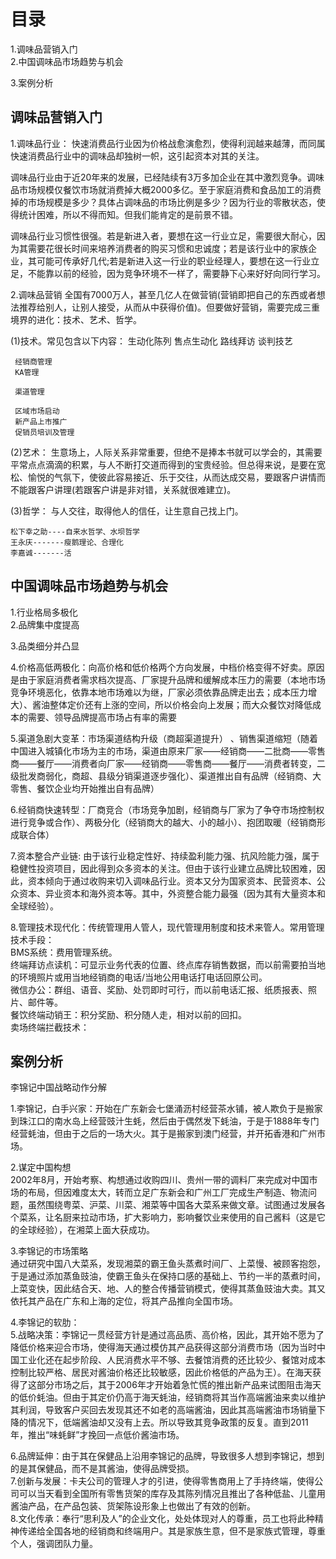 # 目录
1.调味品营销入门   
2.中国调味品市场趋势与机会 
  
3.案例分析   


## 调味品营销入门 
1.调味品行业：
  快速消费品行业因为价格战愈演愈烈，使得利润越来越薄，而同属快速消费品行业中的调味品却独树一帜，这引起资本对其的关注。
  
  调味品行业由于近20年来的发展，已经陆续有3万多加企业在其中激烈竞争。调味品市场规模仅餐饮市场就消费掉大概2000多亿。至于家庭消费和食品加工的消费掉的市场规模是多少？具体占调味品的市场比例是多少？因为行业的零散状态，使得统计困难，所以不得而知。但我们能肯定的是前景不错。

  调味品行业习惯性很强。若是新进入者，要想在这一行业立足，需要很大耐心，因为其需要花很长时间来培养消费者的购买习惯和忠诚度；若是该行业中的家族企业，其可能可传承好几代;若是新进入这一行业的职业经理人，要想在这一行业立足，不能靠以前的经验，因为竞争环境不一样了，需要静下心来好好向同行学习。

2.调味品营销
  全国有7000万人，甚至几亿人在做营销(营销即把自己的东西或者想法推荐给别人，让别人接受，从而从中获得价值)。但要做好营销，需要完成三重境界的进化：技术、艺术、哲学。   

  (1)技术。常见包含以下内容：
     生动化陈列
     售点生动化
     路线拜访
     谈判技艺
     
     经销商管理
     KA管理

     渠道管理
     
     区域市场启动
     新产品上市推广
     促销员培训及管理     
     
  (2)艺术：
    生意场上，人际关系非常重要，但绝不是捧本书就可以学会的，其需要平常点点滴滴的积累，与人不断打交道而得到的宝贵经验。但总得来说，是要在宽松、愉悦的气氛下，使彼此容易接近、乐于交往，从而达成交易，要跟客户讲情而不能跟客户讲理(若跟客户讲是非对错，关系就很难建立)。  

  (3)哲学：
    与人交往，取得他人的信任，让生意自己找上门。

    松下幸之助----自来水哲学、水坝哲学
    王永庆-------瘦鹅理论、合理化
    李嘉诚-------活
## 中国调味品市场趋势与机会 
1.行业格局多极化  
2.品牌集中度提高   

3.品类细分并凸显  

4.价格高低两极化：向高价格和低价格两个方向发展，中档价格变得不好卖。原因是由于家庭消费者需求档次提高、厂家提升品牌和缓解成本压力的需要（本地市场竞争环境恶化，依靠本地市场难以为继，厂家必须依靠品牌走出去；成本压力增大）、酱油整体定价还有上涨的空间，所以价格会向上发展；而大众餐饮对降低成本的需要、领导品牌提高市场占有率的需要

5.渠道急剧大变革：市场渠道结构升级（商超渠道提升） 、销售渠道缩短（随着中国进入城镇化市场为主的市场，渠道由原来厂家——经销商——二批商——零售商——餐厅——消费者向厂家——经销商——零售商——餐厅——消费者转变，二级批发商弱化，商超、县级分销渠道逐步强化）、渠道推出自有品牌（经销商、大零售、餐饮企业均开始推出自有品牌）

6.经销商快速转型：厂商竞合（市场竞争加剧，经销商与厂家为了争夺市场控制权进行竞争或合作）、两极分化（经销商大的越大、小的越小）、抱团取暖（经销商形成联合体）

7.资本整合产业链: 由于该行业稳定性好、持续盈利能力强、抗风险能力强，属于稳健性投资项目，因此得到众多资本的关注。但由于该行业建立品牌比较困难，因此，资本倾向于通过收购来切入调味品行业。资本又分为国家资本、民营资本、公众资本、异业资本和海外资本等。其中，外资整合能力最强（因为其有大量资本和全球经验）。

8.管理技术现代化：传统管理用人管人，现代管理用制度和技术来管人。常用管理技术手段：   
  BMS系统：费用管理系统。      
  终端拜访点读机：可显示业务代表的位置、终点库存销售数据，而以前需要拍当地的环境照片或用当地经销商的电话/当地公用电话打电话回原公司。     
  微信办公：群组、语音、奖励、处罚即时可行，而以前电话汇报、纸质报表、照片、邮件等。      
  餐饮终端动销王：积分奖励、积分随人走，相对以前的回扣。      
  卖场终端拦截技术：    
  

## 案例分析
李锦记中国战略动作分解

1.李锦记，白手兴家：开始在广东新会七堡涌沥村经营茶水铺，被人欺负于是搬家到珠江口的南水岛上经营豉汁生蚝，然后由于偶然发下蚝油，于是于1888年专门经营蚝油，但由于之后的一场大火。其于是搬家到澳门经营，并开拓香港和广州市场。    

2.谋定中国构想   
2002年8月，开始考察、构想通过收购四川、贵州一带的调料厂来完成对中国市场的布局，但因难度太大，转而立足广东新会和广州工厂完成生产制造、物流问题，虽然围绕粤菜、沪菜、川菜、湘菜等中国各大菜系来做文章。试图通过发展各个菜系，让名厨来拉动市场，扩大影响力，影响餐饮业来使用的自己酱料（这是它的全球经验），在湘菜上面大获成功。   

3.李锦记的市场策略   
  通过研究中国八大菜系，发现湘菜的霸王鱼头蒸煮时间厂、上菜慢、被顾客抱怨，于是通过添加蒸鱼豉油，使霸王鱼头在保持口感的基础上、节约一半的蒸煮时间，上菜变快，因此结合天、地、人的整合传播营销模式，使得其蒸鱼豉油大卖。其又依托其产品在广东和上海的定位，将其产品推向全国市场。    
  
4.李锦记的软肋：    
5.战略决策：李锦记一贯经营方针是通过高品质、高价格，因此，其开始不愿为了降低价格来迎合市场，使得海天通过模仿其产品获得这部分消费市场（因为当时中国工业化还在起步阶段、人民消费水平不够、去餐馆消费的还比较少、餐馆对成本控制比较严格、居民对酱油价格还比较敏感，因此价格低的产品为王）。在海天获得了这部分市场之后，其于2006年才开始着急忙慌的推出新产品来试图阻击海天的低价蚝油。但由于其定价仍高于海天蚝油，经销商将其当作高端酱油来卖以维护其利润，导致客户买回去发现其还不如老的高端酱油，因此其高端酱油市场销量下降的情况下，低端酱油却又没有上去。所以导致其竞争政策的反复。直到2011年，推出“味蚝鲜”才挽回一点低价酱油市场。      

6.品牌延伸：由于其在保健品上沿用李锦记的品牌，导致很多人想到李锦记，想到的是其保健品，而不是其酱油，使得品牌受损。     
7.创新与发展：卡夫公司的管理人才的引进，使得零售商用上了手持终端，使得公司可以当天看到全国所有零售货架的库存及其陈列情况且推出了各种低盐、儿童用酱油产品，在产品包装、货架陈设形象上也做出了有效的创新。    
8.文化传承：奉行“思利及人”的企业文化，处处体现对人的尊重，员工也将此种精神传递给全国各地的经销商和终端用户。其是家族生意，但不是家族式管理，尊重个人，强调团队力量。     
